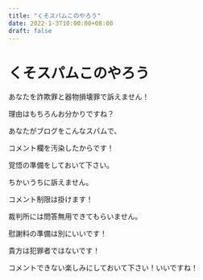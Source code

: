 ```yaml
---
title: "くそスパムこのやろう"
date: 2022-1-3T10:00:00+08:00
draft: false
---
```

# くそスパムこのやろう



あなたを詐欺罪と器物損壊罪で訴えません！



理由はもちろんお分かりですね？



あなたがブログをこんなスパムで、



コメント欄を汚染したからです！



覚悟の準備をしておいて下さい。



ちかいうちに訴えません。



コメント制限は掛けます！



裁判所には問答無用できてもらいません。



慰謝料の準備は別にいいです！



貴方は犯罪者ではないです！



コメントできない楽しみにしておいて下さい！いいですね！
